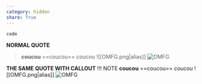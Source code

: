 ```yaml
---
category: hidden
share: True
---
```

`code`

**NORMAL QUOTE**
>**coucou** ==coucou== *coucou*
> ![[OMFG.png|alias]]
> ![OMFG](OMFG.png)

**THE SAME QUOTE WITH CALLOUT**
!!! NOTE
	**coucou** ==coucou== *coucou*
	![[OMFG.png|alias]]
	![OMFG](OMFG.png)